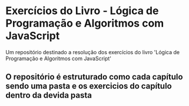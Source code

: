 # Exercícios do Livro - Lógica de Programação e Algoritmos com JavaScript
Um repositório destinado a resolução dos exercícios do livro 'Lógica de Programação e Algoritmos com JavaScript'

## O repositório é estruturado como cada capítulo sendo uma pasta e os exercicios do capítulo dentro da devida pasta